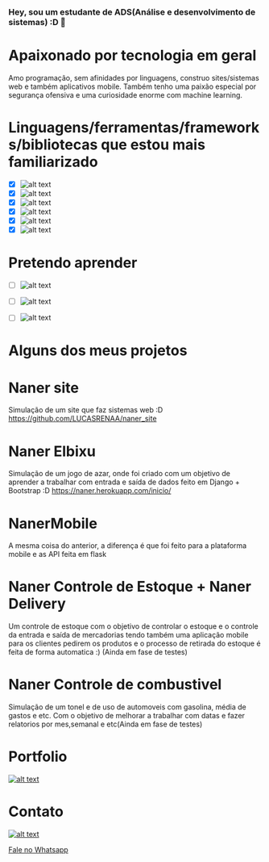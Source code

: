 ### Hey, sou um estudante de ADS(Análise e desenvolvimento de sistemas) :D 👋
# Apaixonado por tecnologia em geral
Amo programação, sem afinidades por linguagens, construo sites/sistemas web e também aplicativos mobile. Também tenho uma paixão especial por segurança ofensiva e uma curiosidade enorme com machine learning.

# Linguagens/ferramentas/frameworks/bibliotecas que estou mais familiarizado 
- [x] ![alt text](https://img.shields.io/badge/Python-14354C?style=for-the-badge&logo=python&logoColor=white)
- [x] ![alt text](https://img.shields.io/badge/Django-092E20?style=for-the-badge&logo=django&logoColor=white) 
- [x] ![alt text](https://img.shields.io/badge/Flask-000000?style=for-the-badge&logo=flask&logoColor=white)  
- [x] ![alt text](https://img.shields.io/badge/PostgreSQL-316192?style=for-the-badge&logo=postgresql&logoColor=white)  
- [x] ![alt text](https://img.shields.io/badge/Heroku-430098?style=for-the-badge&logo=heroku&logoColor=white)  
- [x] ![alt text](https://img.shields.io/badge/Microsoft_Excel-217346?style=for-the-badge&logo=microsoft-excel&logoColor=white)  

# Pretendo aprender
- [ ] ![alt text](https://img.shields.io/badge/TypeScript-007ACC?style=for-the-badge&logo=typescript&logoColor=white)
- [ ] ![alt text](https://img.shields.io/badge/R-276DC3?style=for-the-badge&logo=r&logoColor=white)
- [ ] ![alt text](https://img.shields.io/badge/React-20232A?style=for-the-badge&logo=react&logoColor=61DAFB)


# Alguns dos meus projetos

# Naner site
Simulação de um site que faz sistemas web :D 
  <a href="https://github.com/LUCASRENAA/naner_site">https://github.com/LUCASRENAA/naner_site</a>


# Naner Elbixu
Simulação de um jogo de azar, onde foi criado com um objetivo de aprender a trabalhar com entrada e saída de dados feito em Django + Bootstrap :D
  <a href="https://naner.herokuapp.com/inicio/">https://naner.herokuapp.com/inicio/</a>


# NanerMobile 
A mesma coisa do anterior, a diferença é que foi feito para a plataforma mobile e as API feita em flask

# Naner Controle de Estoque + Naner Delivery
Um controle de estoque com o objetivo de controlar o estoque e o controle da entrada e saída de mercadorias tendo também uma aplicação mobile para os clientes pedirem os produtos e o processo de retirada do estoque é feita de forma automatica :) (Ainda em fase de testes)

# Naner Controle de combustivel
Simulação de um tonel e de uso de automoveis com gasolina, média de gastos e etc. Com o objetivo de melhorar a trabalhar com datas e fazer relatorios por mes,semanal e etc(Ainda em fase de testes)


# Portfolio
 <a href="https://lucasrenan.netlify.app/">![alt text](https://img.shields.io/badge/Netlify-00C7B7?style=for-the-badge&logo=netlify&logoColor=white)  </a>
 
 # Contato
  <a href="https://www.linkedin.com/in/lucas-renan-67a9871a2/">![alt text](https://img.shields.io/badge/LinkedIn-0077B5?style=for-the-badge&logo=linkedin&logoColor=white)  </a>
<p> <a href="https://api.whatsapp.com/send?phone=5581989504384&text=Ol%C3%A1%20Lucas">Fale no Whatsapp</a></p>


















<!--
*LUCASRENAA/LUCASRENAA* is a ✨ special ✨ repository because its `README.md` (this file) appears on your GitHub profile.

Here are some ideas to get you started:

- 🔭 I’m currently working on ...
- 🌱 I’m currently learning ...
- 👯 I’m looking to collaborate on ...
- 🤔 I’m looking for help with ...
- 💬 Ask me about ...
- 📫 How to reach me: ...
- 😄 Pronouns: ...
- ⚡ Fun fact: ...
-->
